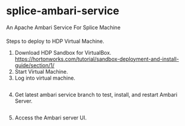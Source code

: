 # splice-ambari-service
An Apache Ambari Service For Splice Machine

####

Steps to deploy to HDP Virtual Machine.

1) Download HDP Sandbox for VirtualBox. https://hortonworks.com/tutorial/sandbox-deployment-and-install-guide/section/1/
2) Start Virtual Machine.
3) Log into virtual machine.

```

```

4) Get latest ambari service branch to test, install, and restart Ambari Server.

```

```

5) Access the Ambari server UI.

```

```

